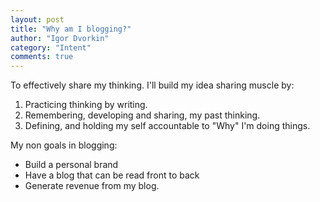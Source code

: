 ```yaml
---
layout: post
title: "Why am I blogging?"
author: "Igor Dvorkin"
category: "Intent"
comments: true
---
```


To effectively share my thinking. I'll build my idea sharing muscle by:

1. Practicing thinking by writing.
1. Remembering, developing and sharing, my past thinking.
1. Defining, and holding my self accountable to "Why" I'm doing things.

My non goals in blogging:

- Build a personal brand
- Have a blog that can be read front to back
- Generate revenue from my blog.
